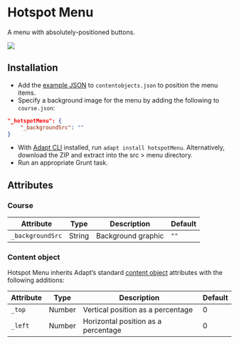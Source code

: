 # Hotspot Menu

A menu with absolutely-positioned buttons.

![](https://user-images.githubusercontent.com/922987/43205041-51a6517c-901a-11e8-976d-c7677c000db4.jpg)

## Installation

* Add the [example JSON](example.json) to `contentobjects.json` to position the menu items.
* Specify a background image for the menu by adding the following to `course.json`:
```json
"_hotspotMenu": {
	"_backgroundSrc": ""
}
```
* With [Adapt CLI](https://github.com/adaptlearning/adapt-cli) installed, run `adapt install hotspotMenu`. Alternatively, download the ZIP and extract into the src > menu directory.
* Run an appropriate Grunt task.

## Attributes

### Course

Attribute | Type | Description | Default
--------- | ---- | ----------- | -------
`_backgroundSrc` | String | Background graphic | `""`

### Content object

Hotspot Menu inherits Adapt’s standard [content object](https://github.com/adaptlearning/adapt_framework/wiki/Creating-your-first-course#contentobjectsjson) attributes with the following additions:

Attribute | Type | Description | Default
--------- | ---- | ----------- | -------
`_top` | Number | Vertical position as a percentage | 0
`_left` | Number | Horizontal position as a percentage | 0
